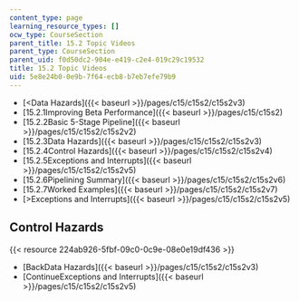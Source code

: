 ```yaml
---
content_type: page
learning_resource_types: []
ocw_type: CourseSection
parent_title: 15.2 Topic Videos
parent_type: CourseSection
parent_uid: f0d50dc2-904e-e419-c2e4-019c29c19532
title: 15.2 Topic Videos
uid: 5e8e24b0-0e9b-7f64-ecb8-b7eb7efe79b9
---
```


*   [\<Data Hazards]({{< baseurl >}}/pages/c15/c15s2/c15s2v3)
*   [15.2.1Improving Beta Performance]({{< baseurl >}}/pages/c15/c15s2)
*   [15.2.2Basic 5-Stage Pipeline]({{< baseurl >}}/pages/c15/c15s2/c15s2v2)
*   [15.2.3Data Hazards]({{< baseurl >}}/pages/c15/c15s2/c15s2v3)
*   [15.2.4Control Hazards]({{< baseurl >}}/pages/c15/c15s2/c15s2v4)
*   [15.2.5Exceptions and Interrupts]({{< baseurl >}}/pages/c15/c15s2/c15s2v5)
*   [15.2.6Pipelining Summary]({{< baseurl >}}/pages/c15/c15s2/c15s2v6)
*   [15.2.7Worked Examples]({{< baseurl >}}/pages/c15/c15s2/c15s2v7)
*   [\>Exceptions and Interrupts]({{< baseurl >}}/pages/c15/c15s2/c15s2v5)

Control Hazards
---------------

{{< resource 224ab926-5fbf-09c0-0c9e-08e0e19df436 >}}

*   [BackData Hazards]({{< baseurl >}}/pages/c15/c15s2/c15s2v3)
*   [ContinueExceptions and Interrupts]({{< baseurl >}}/pages/c15/c15s2/c15s2v5)